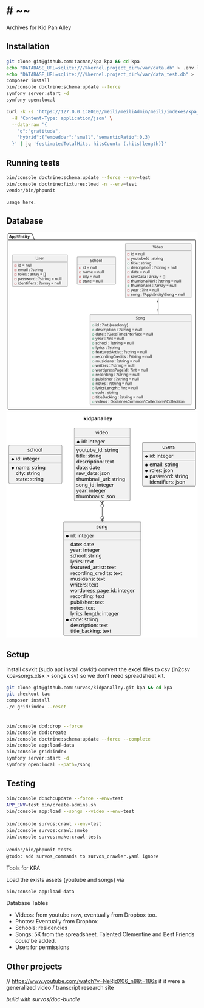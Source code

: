 # # ~~

Archives for Kid Pan Alley


## Installation

```bash
git clone git@github.com:tacman/kpa kpa && cd kpa
echo "DATABASE_URL=sqlite:///%kernel.project_dir%/var/data.db" > .env.local
echo "DATABASE_URL=sqlite:///%kernel.project_dir%/var/data_test.db" > .env.test
composer install
bin/console doctrine:schema:update --force
symfony server:start -d
symfony open:local
```

```bash
curl -k -s 'https://127.0.0.1:8010//meili/meiliAdmin/meili/indexes/kpa_song/search' \
  -H 'Content-Type: application/json' \
  --data-raw '{
    "q":"gratitude",
    "hybrid":{"embedder":"small","semanticRatio":0.3}
  }' | jq '{estimatedTotalHits, hitsCount: (.hits|length)}'

```


## Running tests

```bash
bin/console doctrine:schema:update --force --env=test
bin/console doctrine:fixtures:load -n --env=test
vendor/bin/phpunit
```


    usage here.

## Database

![Database Diagram](assets/db.svg)
![Database Diagram](assets/er.svg)



## Setup

install csvkit (sudo apt install csvkit)
convert the excel files to csv (in2csv kpa-songs.xlsx > songs.csv)
so we don't need spreadsheet kit.


```bash
git clone git@github.com:survos/kidpanalley.git kpa && cd kpa
git checkout tac
composer install
./c grid:index --reset


bin/console d:d:drop --force
bin/console d:d:create
bin/console doctrine:schema:update --force --complete
bin/console app:load-data
bin/console grid:index
symfony server:start -d
symfony open:local --path=/song
```

## Testing

```bash
bin/console d:sch:update --force --env=test
APP_ENV=test bin/create-admins.sh
bin/console app:load --songs --video --env=test

bin/console survos:crawl --env=test
bin/console survos:crawl:smoke
bin/console survos:make:crawl-tests

vendor/bin/phpunit tests
@todo: add survos_commands to survos_crawler.yaml ignore
```
Tools for KPA

Load the exists assets (youtube and songs) via

```bash
bin/console app:load-data
```

Database Tables

* Videos: from youtube now, eventually from Dropbox too.
* Photos: Eventually from Dropbox
* Schools: residencies
* Songs: 5K from the spreadsheet.  Talented Clementine and Best Friends _could_ be added.
* User: for permissions

## Other projects

// https://www.youtube.com/watch?v=NeRjdX06_n8&t=186s if it were a generalized video / transcript research site


*build with survos/doc-bundle*
